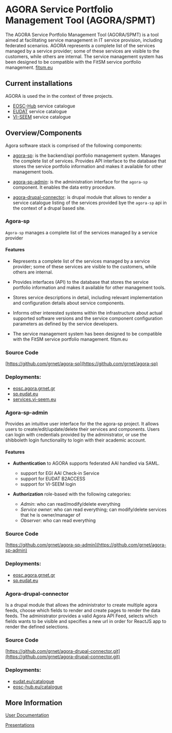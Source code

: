 # AGORA Service Portfolio Management Tool (AGORA/SPMT)

The AGORA Service Portfolio Management Tool (AGORA/SPMT) is a tool aimed at facilitating service management in IT service provision, including federated scenarios.
AGORA represents a complete list  of the services managed by a service provider; some of these services are visible to the customers, while others are internal.
The service management system has been designed to be compatible with the FitSM service portfolio management. [fitsm.eu](https://fitsm.itemo.org/)

## Current installations

AGORA is used the in the context of three projects.

- [EOSC-Hub](https://eosc-hub.eu/) service catalogue 
- [EUDAT](https://eudat.eu/) service catalogue
- [VI-SEEM](https://vi-seem.eu/) service catalogue

## Overview/Components

Agora software stack is comprised of the following components:

- [agora-sp](#agora-sp): is the backend/api portfolio management system. Manages the complete list of services. Provides API interface to the database that stores the service portfolio information and makes it available for other management tools.

- [agora-sp-admin](#agora-sp-admin): is the administration interface for the `agora-sp` component. It enables the data entry procedure.  

- [agora-drupal-connector](#agora-drupal-connector): is drupal module that allows to render a service catalogue listing of the services provided bye the `agora-sp` api in the context of a drupal based site.

### Agora-sp
`Agora-sp` manages a complete list  of the services managed by a service provider

#### Features

- Represents a complete list  of the services managed by a service provider; some of these services are visible to the customers, while others are internal.

- Provides interfaces (API) to the database that stores the service portfolio information and makes it available for other management tools. 

- Stores service descriptions in detail, including relevant implementation and configuration details about service components.

- Informs other interested systems within the infrastructure about actual supported software versions and the service component configuration parameters as defined by the service developers.

- The service management system has been designed to be compatible with the FitSM service portfolio management. fitsm.eu

### Source Code

[https://github.com/grnet/agora-sp](https://github.com/grnet/agora-sp)

### Deployments:

- [eosc.agora.grnet.gr](eosc.agora.grnet.gr)
- [sp.eudat.eu](sp.eudat.eu)
- [services.vi-seem.eu](services.vi-seem.eu)


### Agora-sp-admin

Provides an intuitive user interface for the the agora-sp project. It allows users to create/edit/update/delete their services and components. Users can login with credentials provided by the administrator, or use the shibboleth login functionality to login with their academic account.

#### Features

- **Authentication** to AGORA supports federated AAI handled via SAML.
	- support for EGI AAI Check-in Service 
	- support for EUDAT B2ACCESS
	- support for VI-SEEM login

- **Authorization** role-based with the following categories:
	- *Admin*: who can read/modify/delete everything
	- *Service owner*: who can read everything; can modify/delete services that he is owner/manager of
	- *Observer*: who can read everything

### Source Code

[https://github.com/grnet/agora-sp-admin](https://github.com/grnet/agora-sp-admin)

### Deployments:

- [eosc.agora.grnet.gr](eosc.agora.grnet.gr)
- [sp.eudat.eu](sp.eudat.eu)


### Agora-drupal-connector

Is a drupal module that allows the administrator to create multiple agora feeds, choose which fields to render and create pages to render the data feeds. 
The administrator provides a valid Agora API Feed, selects which fields wants to be visible and specifies a new url in order for ReactJS app to render the defined selections.

### Source Code

[https://github.com/grnet/agora-drupal-connector.git](https://github.com/grnet/agora-drupal-connector.git)

### Deployments:

- [eudat.eu/catalogue](https://eudat.eu/catalogue)
- [eosc-hub.eu/catalogue](https://eosc-hub.eu/catalogue)

## More Information

[User Documentation](https://docs.google.com/document/d/1nLoHAx8w5o1RanERNOf5DlgrSvu4ZJ4fd-mQfBNNf18/edit?usp=sharing )

[Presentations](https://docs.google.com/presentation/d/e/2PACX-1vRSJGpvJyNb5FInJuGNSae-p1Y2AjaXA5FxhYHKTRTtWamH19Fgp91uxxaIrCgoCOjNrJOAUDolSuk0/pub?start=false&loop=false&delayms=3000&slide=id.p3) 
